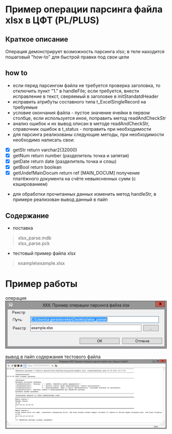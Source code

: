 # Пример операции парсинга файла xlsx в ЦФТ (PL/PLUS)

## Краткое описание
Операция демонстрирует возможность парсинга xlsx; в теле находится пошаговый "how-to" для быстрой правки под свои цели

## how to
 - если перед парсингом файла не требуется проверка заголовка, то отключить пункт "1." в handleFile; если требуется, внести исправление в текст, сверяемый в заголовке в initStandatdHeader
 - исправить атрибуты составного типа t_ExcelSingleRecord на требуемые
 - условие окончания файла - пустое значение ячейки в первом столбце, если используется иное, поправить метод readAndCheckStr
 - анализ ошибок и их вывод описан в методе readAndCheckStr, справочник ошибок в t_status - поправить при необходимости
 - для парсинга реализованы следующие методы, при необходимости необходимо написать свои:
- [X] getStr return varchar2(32000)
- [X] getNum return number (разделитель точка и запятая)
- [X] getDate return date (разделитель точка и слэш)
- [X] getBool return boolean
- [X] getUndefMainDocum return ref [MAIN_DOCUM] получение платёжного документа на счёте невыясненных сумм (с кэшированием)
 - для обработки прочитанных данных изменить метод handleStr, в примере реализован вывод данный в пайп

## Содержание
 - поставка    
> xlsx_parse.mdb   
> xlsx_parse.pck

 - тестовый пример файла xlsx    
> example\example.xlsx

# Пример работы    
операция    
![Sample Screen](img/operation.png "Operation Validation Sample")

вывод в пайп содержания тестового файла    
![Sample Screen](img/example.png "Excel Parsing Sample")
